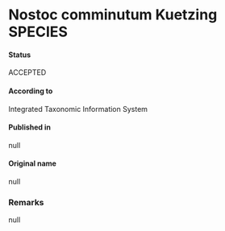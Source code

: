 # Nostoc comminutum Kuetzing SPECIES

#### Status
ACCEPTED

#### According to
Integrated Taxonomic Information System

#### Published in
null

#### Original name
null

### Remarks
null